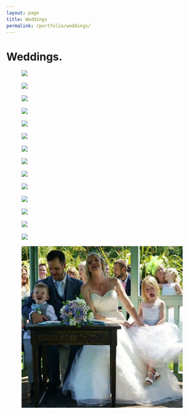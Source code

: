 ```yaml
---
layout: page
title: Weddings
permalink: /portfolio/weddings/
---
```


# Weddings.
<div class="row">
  <figure class="col-xs-6 col-sm-6 col-md-3 image-link pb-md text-cen">
    <a href="/assets/img/weddings/weddings1.jpg" rel="weddings" class="fancybox" title=""><img class="img-responsive" src="/assets/img/weddings/weddings1-thumb.jpg" /></a>
  </figure>
  <figure class="col-xs-6 col-sm-6 col-md-3 image-link pb-md">
    <a href="/assets/img/weddings/weddings2.jpg" rel="weddings" class="fancybox" title=""><img class="img-responsive" src="/assets/img/weddings/weddings2-thumb.jpg" /></a>
  </figure>
  <figure class="col-xs-6 col-sm-6 col-md-3 image-link pb-md">
    <a href="/assets/img/weddings/weddings3.jpg" rel="weddings" class="fancybox" title=""><img class="img-responsive" src="/assets/img/weddings/weddings3-thumb.jpg" /></a>
  </figure>
  <figure class="col-xs-6 col-sm-6 col-md-3 image-link pb-md">
    <a href="/assets/img/weddings/weddings4.jpg" rel="weddings" class="fancybox" title=""><img class="img-responsive" src="/assets/img/weddings/weddings4-thumb.jpg" /></a>
  </figure>
</div>

<div class="row">
  <figure class="col-xs-6 col-sm-6 col-md-3 image-link pb-md">
    <a href="/assets/img/weddings/weddings5.jpg" rel="weddings" class="fancybox" title=""><img class="img-responsive" src="/assets/img/weddings/weddings5-thumb.jpg" /></a>
  </figure>
  <figure class="col-xs-6 col-sm-6 col-md-3 image-link pb-md">
    <a href="/assets/img/weddings/weddings7.jpg" rel="weddings" class="fancybox" title=""><img class="img-responsive" src="/assets/img/weddings/weddings7-thumb.jpg" /></a>
  </figure>
  <figure class="col-xs-6 col-sm-6 col-md-3 image-link pb-md">
    <a href="/assets/img/weddings/weddings8.jpg" rel="weddings" class="fancybox" title=""><img class="img-responsive" src="/assets/img/weddings/weddings8-thumb.jpg" /></a>
  </figure>
   <figure class="col-xs-6 col-sm-6 col-md-3 image-link pb-md">
    <a href="/assets/img/weddings/weddings9.jpg" rel="weddings" class="fancybox" title=""><img class="img-responsive" src="/assets/img/weddings/weddings9-thumb.jpg" /></a>
  </figure>
</div>
<div class="row">
  <figure class="col-xs-6 col-sm-6 col-md-3 image-link pb-md">
    <a href="/assets/img/weddings/weddings10.jpg" rel="weddings" class="fancybox" title=""><img class="img-responsive" src="/assets/img/weddings/weddings10-thumb.jpg" /></a>
  </figure>
  <figure class="col-xs-6 col-sm-6 col-md-3 image-link pb-md">
    <a href="/assets/img/weddings/weddings11.jpg" rel="weddings" class="fancybox" title=""><img class="img-responsive" src="/assets/img/weddings/weddings11-thumb.jpg" /></a>
  </figure>
  <figure class="col-xs-6 col-sm-6 col-md-3 image-link pb-md">
    <a href="/assets/img/weddings/weddings12.jpg" rel="weddings" class="fancybox" title=""><img class="img-responsive" src="/assets/img/weddings/weddings12-thumb.jpg" /></a>
  </figure>
   <figure class="col-xs-6 col-sm-6 col-md-3 image-link pb-md">
    <a href="/assets/img/weddings/weddings6.jpg" rel="weddings" class="fancybox" title=""><img class="img-responsive" src="/assets/img/weddings/weddings6-thumb.jpg" /></a>
  </figure>
</div>
<div class="row">
  <figure class="col-xs-6 col-sm-6 col-md-3 image-link pb-md">
    <a href="/assets/img/weddings/weddings13.jpg" rel="weddings" class="fancybox" title=""><img class="img-responsive" src="/assets/img/weddings/weddings13-thumb.jpg" /></a>
  </figure>
  <figure class="col-xs-6 col-sm-6 col-md-3 image-link pb-md">
    <a href="/assets/img/weddings/weddings14.jpg" rel="weddings" class="fancybox" title=""><img class="img-responsive" src="/assets/img/weddings/weddings14-thumb.jpg" /></a>
  </figure>
  <figure class="col-xs-6 col-sm-6 col-md-3 image-link pb-md">
    <a href="/assets/img/weddings/DSC03626.jpg" rel="weddings" class="fancybox" title=""><img class="img-responsive" src="/assets/img/weddings/cc1.jpg" /></a>
  </figure>
</div>

